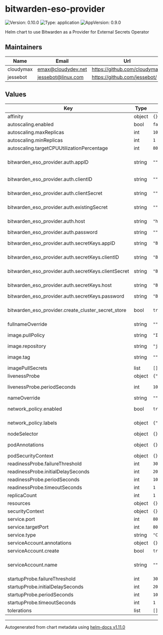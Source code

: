 # bitwarden-eso-provider

![Version: 0.10.0](https://img.shields.io/badge/Version-0.10.0-informational?style=flat-square) ![Type: application](https://img.shields.io/badge/Type-application-informational?style=flat-square) ![AppVersion: 0.9.0](https://img.shields.io/badge/AppVersion-0.9.0-informational?style=flat-square)

Helm chart to use Bitwarden as a Provider for External Secrets Operator

## Maintainers

| Name | Email | Url |
| ---- | ------ | --- |
| cloudymax | <emax@cloudydev.net> | <https://github.com/cloudymax/> |
| jessebot | <jessebot@linux.com> | <https://github.com/jessebot/> |

## Values

| Key | Type | Default | Description |
|-----|------|---------|-------------|
| affinity | object | `{}` |  |
| autoscaling.enabled | bool | `false` | enable pod autoscaling |
| autoscaling.maxReplicas | int | `100` | max number of pods to spin up |
| autoscaling.minReplicas | int | `1` | minimum number of pods to keep |
| autoscaling.targetCPUUtilizationPercentage | int | `80` |  |
| bitwarden_eso_provider.auth.appID | string | `""` | optional bitwarden app ID to identify your pod to the Bitwarden server so that you don't receieve infinite email notifications every login |
| bitwarden_eso_provider.auth.clientID | string | `""` | bitwarden client ID to use to grabs secrets in the pod, ignored if existingSecret is set |
| bitwarden_eso_provider.auth.clientSecret | string | `""` | bitwarden client Secret to use to grabs secrets in the pod, ignored if existingSecret is set |
| bitwarden_eso_provider.auth.existingSecret | string | `""` | use an existing secret for bitwarden credentials, ignores above credentials if this is set |
| bitwarden_eso_provider.auth.host | string | `"https://bitwarden.com"` | bitwarden hostname to use to grab secrets in the pod, ignored if existingSecret is set |
| bitwarden_eso_provider.auth.password | string | `""` | password for bitwarden |
| bitwarden_eso_provider.auth.secretKeys.appID | string | `"BW_APPID"` | secret key for bitwarden app ID to use to identify the pod to bitwarden |
| bitwarden_eso_provider.auth.secretKeys.clientID | string | `"BW_CLIENTID"` | secret key for bitwarden client ID to use to grabs secrets in the pod |
| bitwarden_eso_provider.auth.secretKeys.clientSecret | string | `"BW_CLIENTSECRET"` | secret key for bitwarden client Secret to use to grabs secrets in the pod |
| bitwarden_eso_provider.auth.secretKeys.host | string | `"BW_HOST"` | secret key for bitwarden hostname to use to grab secrets in the pod |
| bitwarden_eso_provider.auth.secretKeys.password | string | `"BW_PASSWORD"` | secret key for bitwarden password key |
| bitwarden_eso_provider.create_cluster_secret_store | bool | `true` | if set to True, we'll create a cluster-wide accessible Cluster Secret Store see: https://external-secrets.io/latest/introduction/overview/#clustersecretstore |
| fullnameOverride | string | `""` |  |
| image.pullPolicy | string | `"IfNotPresent"` | Overrides the image pullPolicy. Hint: set to Always if using latest tag |
| image.repository | string | `"jessebot/bweso"` | Overrides the image repository |
| image.tag | string | `""` | Overrides the image tag whose default is the chart appVersion. |
| imagePullSecrets | list | `[]` |  |
| livenessProbe | object | `{"failureThreshold":30,"initialDelaySeconds":20,"periodSeconds":10,"timeoutSeconds":1}` | The livenessProbe calls the `bw sync` command. |
| livenessProbe.periodSeconds | int | `10` | The `periodSeconds` value controls how long to wait until next `bw sync` |
| nameOverride | string | `""` | this overrides the name of the chart |
| network_policy.enabled | bool | `true` | enable a network policy between bitwarden_eso_provider and external-secrets-operator |
| network_policy.labels | object | `{"app.kubernetes.io/name":"external-secrets"}` | specify the labels you'd like to match against for the network policy |
| nodeSelector | object | `{}` |  |
| podAnnotations | object | `{}` | additional annotations to apply to the bitwarden ESO provider pod |
| podSecurityContext | object | `{}` |  |
| readinessProbe.failureThreshold | int | `30` |  |
| readinessProbe.initialDelaySeconds | int | `20` |  |
| readinessProbe.periodSeconds | int | `10` |  |
| readinessProbe.timeoutSeconds | int | `1` |  |
| replicaCount | int | `1` | replicas to deploy of this pod |
| resources | object | `{}` |  |
| securityContext | object | `{}` |  |
| service.port | int | `8087` | port to broadcast for k8s service internally on the cluster |
| service.targetPort | int | `8087` | port on the container to target for the k8s service |
| service.type | string | `"ClusterIP"` |  |
| serviceAccount.annotations | object | `{}` | Annotations to add to the service account |
| serviceAccount.create | bool | `true` | Specifies whether a service account should be created |
| serviceAccount.name | string | `""` | The name of the service account to use. If not set and create is true, a name is generated using the fullname template |
| startupProbe.failureThreshold | int | `30` |  |
| startupProbe.initialDelaySeconds | int | `20` |  |
| startupProbe.periodSeconds | int | `10` |  |
| startupProbe.timeoutSeconds | int | `1` |  |
| tolerations | list | `[]` |  |

----------------------------------------------
Autogenerated from chart metadata using [helm-docs v1.11.0](https://github.com/norwoodj/helm-docs/releases/v1.11.0)
